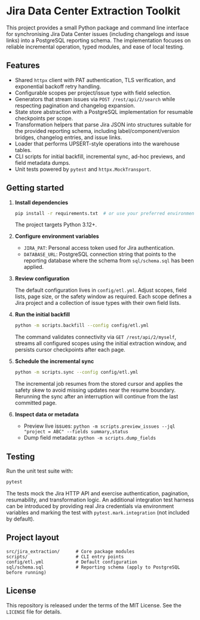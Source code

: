 # Jira Data Center Extraction Toolkit

This project provides a small Python package and command line interface for
synchronising Jira Data Center issues (including changelogs and issue links)
into a PostgreSQL reporting schema.  The implementation focuses on reliable
incremental operation, typed modules, and ease of local testing.

## Features

- Shared `httpx` client with PAT authentication, TLS verification, and
  exponential backoff retry handling.
- Configurable scopes per project/issue type with field selection.
- Generators that stream issues via `POST /rest/api/2/search` while respecting
  pagination and changelog expansion.
- State store abstraction with a PostgreSQL implementation for resumable
  checkpoints per scope.
- Transformation helpers that parse Jira JSON into structures suitable for the
  provided reporting schema, including label/component/version bridges,
  changelog entries, and issue links.
- Loader that performs UPSERT-style operations into the warehouse tables.
- CLI scripts for initial backfill, incremental sync, ad-hoc previews, and field
  metadata dumps.
- Unit tests powered by `pytest` and `httpx.MockTransport`.

## Getting started

1. **Install dependencies**

   ```bash
   pip install -r requirements.txt  # or use your preferred environment manager
   ```

   The project targets Python 3.12+.

2. **Configure environment variables**

   - `JIRA_PAT`: Personal access token used for Jira authentication.
   - `DATABASE_URL`: PostgreSQL connection string that points to the reporting
     database where the schema from `sql/schema.sql` has been applied.

3. **Review configuration**

   The default configuration lives in `config/etl.yml`.  Adjust scopes, field
   lists, page size, or the safety window as required.  Each scope defines a
   Jira project and a collection of issue types with their own field lists.

4. **Run the initial backfill**

   ```bash
   python -m scripts.backfill --config config/etl.yml
   ```

   The command validates connectivity via `GET /rest/api/2/myself`, streams all
   configured scopes using the initial extraction window, and persists cursor
   checkpoints after each page.

5. **Schedule the incremental sync**

   ```bash
   python -m scripts.sync --config config/etl.yml
   ```

   The incremental job resumes from the stored cursor and applies the safety
   skew to avoid missing updates near the resume boundary.  Rerunning the sync
   after an interruption will continue from the last committed page.

6. **Inspect data or metadata**

   - Preview live issues: `python -m scripts.preview_issues --jql "project = ABC" --fields summary,status`
   - Dump field metadata: `python -m scripts.dump_fields`

## Testing

Run the unit test suite with:

```bash
pytest
```

The tests mock the Jira HTTP API and exercise authentication, pagination,
resumability, and transformation logic.  An additional integration test harness
can be introduced by providing real Jira credentials via environment variables
and marking the test with `pytest.mark.integration` (not included by default).

## Project layout

```
src/jira_extraction/      # Core package modules
scripts/                  # CLI entry points
config/etl.yml            # Default configuration
sql/schema.sql            # Reporting schema (apply to PostgreSQL before running)
```

## License

This repository is released under the terms of the MIT License.  See the
`LICENSE` file for details.
